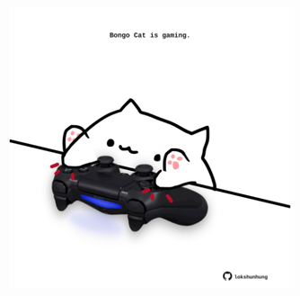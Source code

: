 <!-- built at 28/02/2024, 23:00:59 UTC -->
<p align="center">
  <img width="500" height="500" src="./ReadmeImage.svg">
</p>
